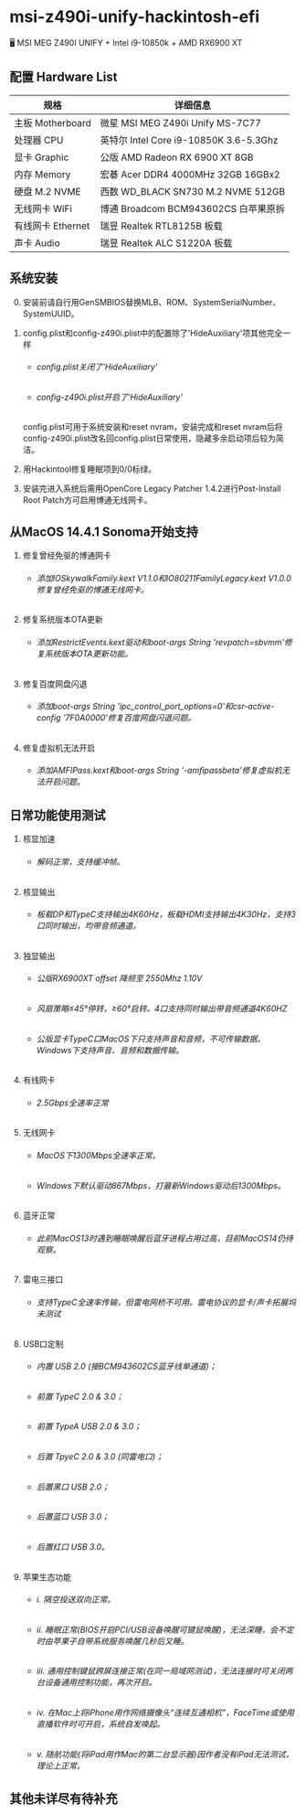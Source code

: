 # msi-z490i-unify-hackintosh-efi
🖥 MSI MEG Z490I UNIFY + Intel i9-10850k + AMD RX6900 XT

## 配置 Hardware List
 规格     | 详细信息
 ---------|--------
 主板 Motherboard | 微星 MSI MEG Z490i Unify MS-7C77
 处理器 CPU       | 英特尔 Intel Core i9-10850K 3.6-5.3Ghz
 显卡 Graphic     | 公版 AMD Radeon RX 6900 XT 8GB
 内存 Memory      | 宏碁 Acer DDR4 4000MHz 32GB 16GBx2
 硬盘 M.2 NVME    | 西数 WD_BLACK SN730 M.2 NVME 512GB
 无线网卡 WiFi     | 博通 Broadcom BCM943602CS 白苹果原拆
 有线网卡 Ethernet | 瑞昱 Realtek RTL8125B 板载
 声卡 Audio        | 瑞昱 Realtek ALC S1220A 板载

## 系统安装
0. 安装前请自行用GenSMBIOS替换MLB、ROM、SystemSerialNumber、SystemUUID。

1. config.plist和config-z490i.plist中的配置除了'HideAuxiliary'项其他完全一样
   	- ###### config.plist关闭了'HideAuxiliary'
   	- ###### config-z490i.plist开启了'HideAuxiliary'
   config.plist可用于系统安装和reset nvram，安装完成和reset nvram后将config-z490i.plist改名回config.plist日常使用，隐藏多余启动项后较为简洁。

2. 用Hackintool修复睡眠项到0/0标绿。

3. 安装完进入系统后需用OpenCore Legacy Patcher 1.4.2进行Post-Install Root Patch方可启用博通无线网卡。


## 从MacOS 14.4.1 Sonoma开始支持
1. 修复曾经免驱的博通网卡
	- ###### 添加IOSkywalkFamily.kext V1.1.0和IO80211FamilyLegacy.kext V1.0.0修复曾经免驱的博通无线网卡。

2. 修复系统版本OTA更新
	- ###### 添加RestrictEvents.kext驱动和boot-args String 'revpatch=sbvmm'修复系统版本OTA更新功能。

3. 修复百度网盘闪退
	- ###### 添加boot-args String 'ipc_control_port_options=0'和csr-active-config '7F0A0000'修复百度网盘闪退问题。

4. 修复虚拟机无法开启
	- ###### 添加AMFIPass.kext和boot-args String '-amfipassbeta'修复虚拟机无法开启问题。
 
## 日常功能使用测试
1. 核显加速
	- ###### 解码正常，支持缓冲帧。

2. 核显输出
	- ###### 板载DP和TypeC支持输出4K60Hz，板载HDMI支持输出4K30Hz，支持3口同时输出，均带音频通道。

3. 独显输出
	- ###### 公版RX6900XT offset 降频至 2550Mhz 1.10V
	- ###### 风扇策略≤45°停转，≥60°启转。4口支持同时输出带音频通道4K60HZ
	- ###### 公版显卡TypeC口MacOS下只支持声音和音频，不可传输数据。Windows下支持声音、音频和数据传输。

5. 有线网卡
	- ###### 2.5Gbps全速率正常

6. 无线网卡
	- ###### MacOS下1300Mbps全速率正常。
	- ###### Windows下默认驱动867Mbps，打最新Windows驱动后1300Mbps。

7. 蓝牙正常
	- ###### 此前MacOS13时遇到睡眠唤醒后蓝牙进程占用过高，目前MacOS14仍待观察。

8. 雷电三接口
	- ###### 支持TypeC全速率传输，但雷电网桥不可用。雷电协议的显卡/声卡拓展坞未测试

9. USB口定制
	- ###### 内置 USB 2.0 (接BCM943602CS蓝牙线单通道)；
	- ###### 前置 TypeC 2.0 & 3.0；
	- ###### 前置 TypeA USB 2.0 & 3.0；
	- ###### 后置 TpyeC 2.0 & 3.0 (同雷电口)；
	- ###### 后置黑口 USB 2.0；
	- ###### 后置蓝口 USB 3.0；
	- ###### 后置红口 USB 3.0。

10. 苹果生态功能
	- ###### i. 隔空投送双向正常。
	- ###### ii. 睡眠正常(BIOS开启PCI/USB设备唤醒可键鼠唤醒)，无法深睡，会不定时由苹果子自带系统服务唤醒几秒后又睡。
	- ###### iii. 通用控制键鼠跨屏连接正常(在同一局域网测试)，无法连接时可关闭两台设备通用控制功能，再次开启。
	- ###### iv. 在Mac上将iPhone用作网络摄像头“连续互通相机”，FaceTime或使用直播软件时可开启，系统自发唤起。
	- ###### v. 随航功能(将iPad用作Mac的第二台显示器)因作者没有iPad无法测试，理论上正常。



## 其他未详尽有待补充
